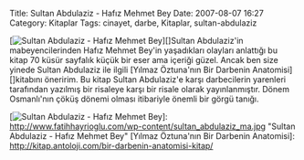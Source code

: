 Title: Sultan Abdulaziz - Hafız Mehmet Bey
Date: 2007-08-07 16:27
Category: Kitaplar
Tags: cinayet, darbe, Kitaplar, sultan-abdulaziz

[![Sultan Abdulaziz - Hafız Mehmet Bey][]][]Sultan Abdulaziz'in
mabeyencilerinden Hafız Mehmet Bey'in yaşadıkları olayları anlattığı bu
kitap 70 küsür sayfalık küçük bir eser ama içeriği güzel. Ancak ben size
yinede Sultan Abdulaziz ile ilgili [Yılmaz Öztuna'nın Bir Darbenin Anatomisi][]kitabını öneririm. Bu kitap Sultan Abdulaziz'e karşı
darbecilerin yarenleri tarafından yazılmış bir risaleye karşı bir risale
olarak yayınlanmıştır. Dönem Osmanlı'nın çöküş dönemi olması itibariyle
önemli bir görgü tanığı.

  [Sultan Abdulaziz - Hafız Mehmet Bey]: http://www.fatihhayrioglu.com/wp-content/sultan_abdulaziz_ma.kucukresim.jpg
  [![Sultan Abdulaziz - Hafız Mehmet Bey][]]: http://www.fatihhayrioglu.com/wp-content/sultan_abdulaziz_ma.jpg
    "Sultan Abdulaziz - Hafız Mehmet Bey"
  [Yılmaz Öztuna'nın Bir Darbenin Anatomisi]: http://kitap.antoloji.com/bir-darbenin-anatomisi-kitap/
